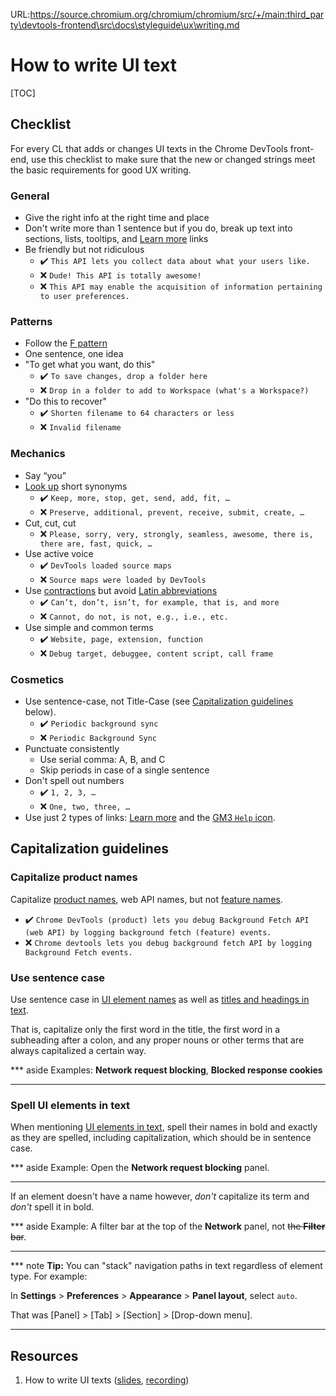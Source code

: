 URL:https://source.chromium.org/chromium/chromium/src/+/main:third_party\devtools-frontend\src\docs\styleguide\ux\writing.md
# How to write UI text

[TOC]

## Checklist

For every CL that adds or changes UI texts in the Chrome DevTools front-end, use
this checklist to make sure that the new or changed strings meet the basic
requirements for good UX writing.

### General

*   Give the right info at the right time and place
*   Don't write more than 1 sentence but if you do, break up text into sections, lists, tooltips, and <u>Learn more</u> links
*   Be friendly but not ridiculous
    *   ✔️ `This API lets you collect data about what your users like.`
    *   ❌ `Dude! This API is totally awesome!`
    *   ❌ `This API may enable the acquisition of information pertaining to user preferences.`

### Patterns

*   Follow the
    [F pattern](https://m3.material.io/foundations/content-design/style-guide/ux-writing-best-practices#3a833840-43db-4f6e-8133-c4665c17d176)
*   One sentence, one idea
*   "To get what you want, do this"
    *   ✔️ `To save changes, drop a folder here`
    *   ❌ `Drop in a folder to add to Workspace (what's a Workspace?)`
* "Do this to recover"
    *   ✔️ `Shorten filename to 64 characters or less`
    *   ❌ `Invalid filename`

### Mechanics

*   Say “you”
*   [Look up](https://translate.google.com) short synonyms
    *   ✔️ `Keep, more, stop, get, send, add, fit, …`
    *   ❌ `Preserve, additional, prevent, receive, submit, create, …`
*   Cut, cut, cut
    *   ❌ `Please, sorry, very, strongly, seamless, awesome, there is, there are, fast, quick, …`
*   Use active voice
    *   ✔️ `DevTools loaded source maps`
    *   ❌ `Source maps were loaded by DevTools`
*   Use [contractions](https://developers.google.com/style/contractions) but avoid [Latin abbreviations](https://m3.material.io/foundations/content-design/style-guide/ux-writing-best-practices#98d02949-1933-49df-b136-f7b72620b950)
    *   ✔️ `Can’t, don’t, isn’t, for example, that is, and more`
    *   ❌ `Cannot, do not, is not, e.g., i.e., etc.`
*   Use simple and common terms
    *   ✔️ `Website, page, extension, function`
    *   ❌ `Debug target, debuggee, content script, call frame`

### Cosmetics

*   Use sentence-case, not Title-Case (see [Capitalization guidelines](#capitalization-guidelines) below).
    *   ✔️ `Periodic background sync`
    *   ❌ `Periodic Background Sync`
*   Punctuate consistently
    *   Use serial comma: A, B, and C
    *   Skip periods in case of a single sentence
*   Don't spell out numbers
    *   ✔️ `1, 2, 3, …`
    *   ❌ `One, two, three, …`
*   Use just 2 types of links: <u>Learn more</u> and the
    [GM3 `Help` icon](https://fonts.corp.google.com/icons?selected=Google+Symbols:help).


## Capitalization guidelines

### Capitalize product names

Capitalize [product names](https://developers.google.com/style/product-names#capitalize),
web API names, but not [feature names](https://developers.google.com/style/product-names#feature-names).

*   ✔️ `Chrome DevTools (product) lets you debug Background Fetch API (web API) by logging background fetch (feature) events.`
*   ❌ `Chrome devtools lets you debug background fetch API by logging Background Fetch events.`

### Use sentence case

Use sentence case in [UI element names](https://m3.material.io/foundations/content-design/style-guide/ux-writing-best-practices#fc5c2a78-f4bf-4d42-bdac-42ff80391129) as well as [titles and headings in text](https://developers.google.com/style/capitalization#capitalization-in-titles-and-headings).

That is, capitalize only the first word in the title, the first word in a
subheading after a colon, and any proper nouns or other terms that are
always capitalized a certain way.

*** aside
Examples: **Network request blocking**, **Blocked response cookies**
***

### Spell UI elements in text

When mentioning [UI elements in text](https://developers.google.com/style/ui-elements#formatting),
spell their names in bold and exactly as they are spelled, including
capitalization, which should be in sentence case.

*** aside
Example: Open the **Network request blocking** panel.
***

If an element doesn't have a
name however, <em>don't</em> capitalize its term and <em>don't</em> spell it in
bold.

*** aside
Example: A filter bar at the top of the **Network** panel, not ~~the **Filter** bar~~.
***

*** note
**Tip:** You can "stack" navigation paths in text regardless of element type.
For example:

In **Settings** > **Preferences** > **Appearance** > **Panel layout**,
select `auto`.

That was [Panel] > [Tab] > [Section] > [Drop-down menu].
***

## Resources

1.  How to write UI texts
    ([slides](https://docs.google.com/presentation/d/1AfsX0JaMd1iBNH1WL2dMswXLuhGSU5j2cyAEHkJpoNA?resourcekey=0-cfKK72Q_tV8-uakhzuVx-g),
    [recording](https://drive.google.com/file/d/19wOnbZHvXhH-tQLuE0M2B9fQMjosLC9O?resourcekey=0-FBrvUvnWMq0Wa98vkea9-A))

